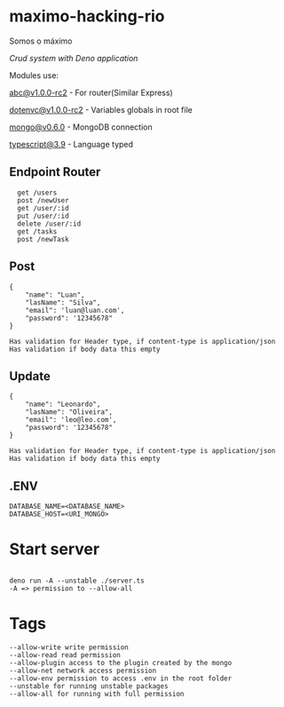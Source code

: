 # maximo-hacking-rio
Somos o máximo

_Crud system with Deno application_

Modules use:

[abc@v1.0.0-rc2](https://deno.land/x/abc) - For router(Similar Express)

[dotenvc@v1.0.0-rc2](https://deno.land/x/dotenv) - Variables globals in root file

[mongo@v0.6.0](https://deno.land/x/mongo) - MongoDB connection

[typescript@3.9](https://www.typescriptlang.org/) -  Language typed


## Endpoint Router
```
  get /users
  post /newUser
  get /user/:id
  put /user/:id
  delete /user/:id
  get /tasks
  post /newTask
```

## Post

```
{
    "name": "Luan",
    "lasName": "Silva",
    "email": 'luan@luan.com',
    "password": '12345678"
}

Has validation for Header type, if content-type is application/json
Has validation if body data this empty

```
## Update 
```
{
    "name": "Leonardo",
    "lasName": "Oliveira",
    "email": 'leo@leo.com',
    "password": '12345678"
}

Has validation for Header type, if content-type is application/json
Has validation if body data this empty
```

## .ENV
```
DATABASE_NAME=<DATABASE_NAME>
DATABASE_HOST=<URI_MONGO>
```

# Start server
```

deno run -A --unstable ./server.ts
-A => permission to --allow-all
```

# Tags

```
--allow-write write permission
--allow-read read permission
--allow-plugin access to the plugin created by the mongo
--allow-net network access permission
--allow-env permission to access .env in the root folder
--unstable for running unstable packages
--allow-all for running with full permission

```
